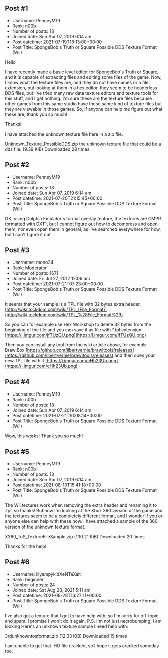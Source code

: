 ## Post #1
- Username: PenneyM19
- Rank: n00b
- Number of posts: 18
- Joined date: Sun Apr 07, 2019 6:14 am
- Post datetime: 2021-07-19T18:13:00+00:00
- Post Title: SpongeBob's Truth or Square Possible DDS Texture Format (Wii)

Hello   

I have recently made a basic level editor for SpongeBob's Truth or Square, and it is capable of extracting files and editing some files of the game. Now, I know what the texture files are, and they do not have names or a file extension, but looking at them in a hex editor, they seem to be headerless DDS files, but I've tried many raw data texture editors and texture tools for this stuff, and I get nothing. I'm sure these are the texture files because other games from this same studio have these same kind of texture files but they are viewable in those games. So, if anyone can help me figure out what these are, thank you so much!     

Thanks!

I have attached the unknown texture file here in a zip file.


 Unknown_Texture_PossibleDDS.zip
the unknown texture file that could be a dds file. (9.39 KiB) Downloaded 28 times
## Post #2
- Username: PenneyM19
- Rank: n00b
- Number of posts: 18
- Joined date: Sun Apr 07, 2019 6:14 am
- Post datetime: 2021-07-20T21:15:45+00:00
- Post Title: SpongeBob's Truth or Square Possible DDS Texture Format (Wii)

OK, using Dolphin Emulator's format overlay feature, the textures are CMPR formatted with DXT1, but I cannot figure out how to decompress and open them, nor even open them in general, as I've searched everywhere for how, but I can't figure it out.
## Post #3
- Username: mono24
- Rank: Moderator
- Number of posts: 1671
- Joined date: Fri Jul 27, 2012 12:06 am
- Post datetime: 2021-07-21T07:23:00+00:00
- Post Title: SpongeBob's Truth or Square Possible DDS Texture Format (Wii)

It seems that your sample is a TPL file with 32 bytes extra header.
[http://wiki.tockdom.com/wiki/TPL_(File_Format)](http://wiki.tockdom.com/wiki/TPL_%28File_Format%29)

So you can for example use Hex Workshop to delete 32 bytes from the beginning of the file
and you can save it as file with *.tpl extension. [https://i.imgur.com/jfTUzQU.png](https://i.imgur.com/jfTUzQU.png)

Then you can install any tool from the wiki article above, for example BrawlBox [https://github.com/libertyernie/brawltools/releases](https://github.com/libertyernie/brawltools/releases)
and then open your new TPL file with it [https://i.imgur.com/cHh23Ub.png](https://i.imgur.com/cHh23Ub.png)
## Post #4
- Username: PenneyM19
- Rank: n00b
- Number of posts: 18
- Joined date: Sun Apr 07, 2019 6:14 am
- Post datetime: 2021-07-21T10:08:14+00:00
- Post Title: SpongeBob's Truth or Square Possible DDS Texture Format (Wii)

Wow, this works! Thank you so much!
## Post #5
- Username: PenneyM19
- Rank: n00b
- Number of posts: 18
- Joined date: Sun Apr 07, 2019 6:14 am
- Post datetime: 2021-08-10T15:41:18+00:00
- Post Title: SpongeBob's Truth or Square Possible DDS Texture Format (Wii)

The Wii textures work when removing the extra header and renaming it to .tpl, so thanks! But now I'm looking at the Xbox 360 version of the game and the textures seem to be a completely different format, and I wonder if you or anyone else can help with these now. I have attached a sample of the 360 version of the unknown texture format.


 X360_ToS_TextureFileSample.zip
(130.21 KiB) Downloaded 20 times



Thanks for the help!
## Post #6
- Username: lilyampykidXeNTaXalt
- Rank: beginner
- Number of posts: 24
- Joined date: Sat Aug 28, 2021 5:11 am
- Post datetime: 2021-08-28T16:27:11+00:00
- Post Title: SpongeBob's Truth or Square Possible DDS Texture Format (Wii)

I've also got a texture that I got to have help with, so I'm sorry for off-topic and spam. I promise I won't do it again.
P.S. I'm not just necrobumping, I am looking
Here's an unknown texture sample I need help with:


 3rdunknowntosformat.zip
(12.33 KiB) Downloaded 19 times


I am unable to get that .HO file cracked, so I hope it gets cracked someday too.
